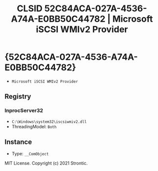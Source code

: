 ﻿---
title: "CLSID 52C84ACA-027A-4536-A74A-E0BB50C44782 | Microsoft iSCSI WMIv2 Provider"
excerpt: What is COM-Object CLSID 52C84ACA-027A-4536-A74A-E0BB50C44782?
---

# {52C84ACA-027A-4536-A74A-E0BB50C44782}

* `Microsoft iSCSI WMIv2 Provider`

## Registry


### InprocServer32

* `C:\Windows\system32\iscsiwmiv2.dll`
* ThreadingModel: `Both`

## Instance

* Type: `__ComObject`

MIT License. Copyright (c) 2021 Strontic.


